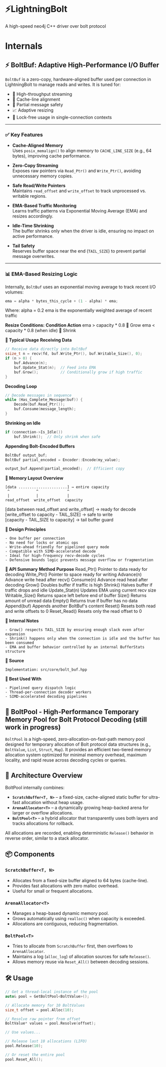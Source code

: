 # ⚡LightningBolt
A high-speed neo4j C++ driver over bolt protocol


# Internals
## ⚡ BoltBuf: Adaptive High-Performance I/O Buffer

`BoltBuf` is a zero-copy, hardware-aligned buffer used per connection in LightningBolt to manage reads and writes. It is tuned for:

- 🚀 High-throughput streaming
- 🎯 Cache-line alignment
- 🧠 Partial message safety
- 📈 Adaptive resizing
- 🧵 Lock-free usage in single-connection contexts

---

### ✅ Key Features

- **Cache-Aligned Memory**  
  Uses `posix_memalign()` to align memory to `CACHE_LINE_SIZE` (e.g., 64 bytes), improving cache performance.

- **Zero-Copy Streaming**  
  Exposes raw pointers via `Read_Ptr()` and `Write_Ptr()`, avoiding unnecessary memory copies.

- **Safe Read/Write Pointers**  
  Maintains `read_offset` and `write_offset` to track unprocessed vs. writable regions.

- **EMA-Based Traffic Monitoring**  
  Learns traffic patterns via Exponential Moving Average (EMA) and resizes accordingly.

- **Idle-Time Shrinking**  
  The buffer shrinks only when the driver is idle, ensuring no impact on active performance.

- **Tail Safety**  
  Reserves buffer space near the end (`TAIL_SIZE`) to prevent partial message overwrites.

---

### 📊 EMA-Based Resizing Logic

Internally, `BoltBuf` uses an exponential moving average to track recent I/O volumes:

```cpp
ema = alpha * bytes_this_cycle + (1 - alpha) * ema;
```
Where:
    alpha = 0.2
    ema is the exponentially weighted average of recent traffic

**Resize Conditions:**
**Condition	                      Action**
ema > capacity * 0.8	            🔼 Grow
ema < capacity * 0.8 (when idle)	🔽 Shrink

**🔧 Typical Usage**
**Receiving Data**
```cpp
// Receive data directly into BoltBuf
ssize_t n = recv(fd, buf.Write_Ptr(), buf.Writable_Size(), 0);
if (n > 0) {
    buf.Advance(n);
    buf.Update_Stat(n);  // Feed into EMA
    buf.Grow();          // Conditionally grow if high traffic
}
```
**Decoding Loop**
```cpp
// Decode messages in sequence
while (Has_Complete_Message(buf)) {
    Decode(buf.Read_Ptr());
    buf.Consume(message_length);
}
```
**Shrinking on Idle**
```cpp
if (connection->Is_Idle())
    buf.Shrink();  // Only shrink when safe
```
**Appending Bolt-Encoded Buffers**
```cpp
BoltBuf output_buf;
BoltBuf partial_encoded = Encoder::Encode(my_value);

output_buf.Append(partial_encoded);  // Efficient copy
```

**📐 Memory Layout Overview**
```
[data ......................] → entire capacity
 ^            ^             ^
 |            |             |
read_offset  write_offset  capacity
```
[data between read_offset and write_offset] → ready for decode  
[write_offset to capacity - TAIL_SIZE]      → safe to write  
[capacity - TAIL_SIZE to capacity]          → tail buffer guard  

**🧱 Design Principles**

    - One buffer per connection
    - No need for locks or atomic ops
    - Write-ahead friendly for pipelined query mode
    - Compatible with SIMD-accelerated decode
    - Ideal for high-frequency recv-decode cycles
    - Defensive bounds logic prevents message overflow or fragmentation

**📎 API Summary**
**Method**	          **Purpose**
Read_Ptr()	      Pointer to data ready for decoding
Write_Ptr()	      Pointer to space ready for writing
Advance(n)	      Advance write head after recv()
Consume(n)	      Advance read head after decoding
Grow()	          Doubles buffer if traffic is high
Shrink()	        Halves buffer if traffic drops and idle
Update_Stat(n)	  Updates EMA using current recv size
Writable_Size()	  Returns space left before end of buffer
Size()	          Returns amount of unread data
Empty()	          Returns true if buffer has no data
Append(buf)	      Appends another BoltBuf's content
Reset()	          Resets both read and write offsets to 0
Reset_Read()	    Resets only the read offset to 0

**🚦 Internal Notes**

    - Grow() respects TAIL_SIZE by ensuring enough slack even after expansion
    - Shrink() happens only when the connection is idle and the buffer has been consumed
    - EMA and buffer behavior controlled by an internal BufferStats structure

**📁 Source**

    Implementation: src/core/bolt_buf.hpp
    
**🔗 Best Used With**

    - Pipelined query dispatch logic
    - Thread-per-connection decoder workers
    - SIMD-accelerated decoding pipelines


## 🔩 BoltPool - High-Performance Temporary Memory Pool for Bolt Protocol Decoding (still work in progress)

`BoltPool` is a high-speed, zero-allocation-on-fast-path memory pool designed for temporary allocation of Bolt protocol data structures (e.g., `BoltValue`, `List`, `Struct`, `Map`). It provides an efficient two-tiered memory allocation system optimized for minimal memory overhead, maximum locality, and rapid reuse across decoding cycles or queries.

## 🧱 Architecture Overview

BoltPool internally combines:

- **`ScratchBuffer<T, N>`** – a fixed-size, cache-aligned static buffer for ultra-fast allocation without heap usage.
- **`ArenaAllocator<T>`** – a dynamically growing heap-backed arena for larger or overflow allocations.
- **`BoltPool<T>`** – a hybrid allocator that transparently uses both layers and tracks allocations for rollback.

All allocations are recorded, enabling deterministic `Release()` behavior in reverse order, similar to a stack allocator.

## 📦 Components

### `ScratchBuffer<T, N>`
- Allocates from a fixed-size buffer aligned to 64 bytes (cache-line).
- Provides fast allocations with zero malloc overhead.
- Useful for small or frequent allocations.

### `ArenaAllocator<T>`
- Manages a heap-based dynamic memory pool.
- Grows automatically using `realloc()` when capacity is exceeded.
- Allocations are contiguous, reducing fragmentation.

### `BoltPool<T>`
- Tries to allocate from `ScratchBuffer` first, then overflows to `ArenaAllocator`.
- Maintains a log (`alloc_log`) of allocation sources for safe `Release()`.
- Allows memory reuse via `Reset_All()` between decoding sessions.

## 🛠️ Usage

```cpp
// Get a thread-local instance of the pool
auto& pool = GetBoltPool<BoltValue>();

// Allocate memory for 10 BoltValues
size_t offset = pool.Alloc(10);

// Resolve raw pointer from offset
BoltValue* values = pool.Resolve(offset);

// Use values...

// Release last 10 allocations (LIFO)
pool.Release(10);

// Or reset the entire pool
pool.Reset_All();
```